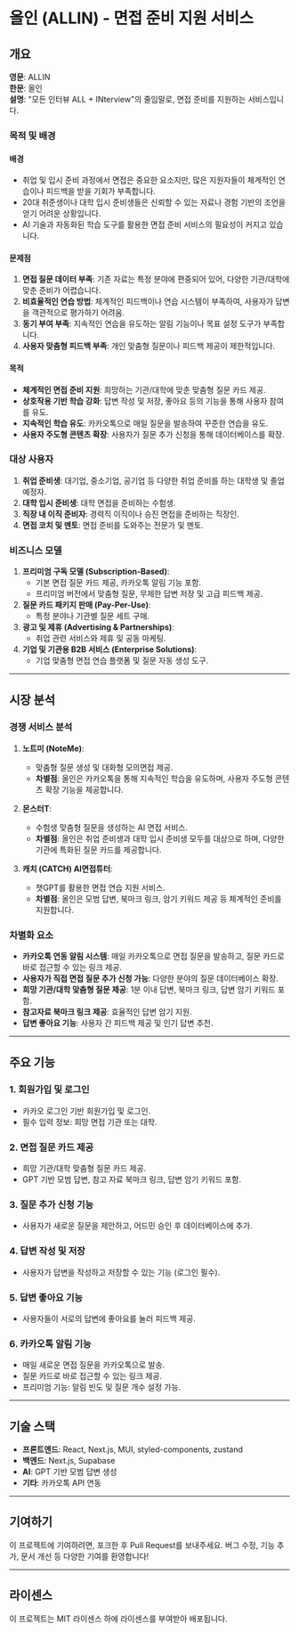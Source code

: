 # 올인 (ALLIN) - 면접 준비 지원 서비스

## 개요

**영문**: ALLIN  
**한문**: 올인  
**설명**: "모든 인터뷰 ALL + INterview"의 줄임말로, 면접 준비를 지원하는 서비스입니다.

### 목적 및 배경

#### 배경
- 취업 및 입시 준비 과정에서 면접은 중요한 요소지만, 많은 지원자들이 체계적인 연습이나 피드백을 받을 기회가 부족합니다.
- 20대 취준생이나 대학 입시 준비생들은 신뢰할 수 있는 자료나 경험 기반의 조언을 얻기 어려운 상황입니다.
- AI 기술과 자동화된 학습 도구를 활용한 면접 준비 서비스의 필요성이 커지고 있습니다.

#### 문제점
1. **면접 질문 데이터 부족**: 기존 자료는 특정 분야에 편중되어 있어, 다양한 기관/대학에 맞춘 준비가 어렵습니다.
2. **비효율적인 연습 방법**: 체계적인 피드백이나 연습 시스템이 부족하여, 사용자가 답변을 객관적으로 평가하기 어려움.
3. **동기 부여 부족**: 지속적인 연습을 유도하는 알림 기능이나 목표 설정 도구가 부족합니다.
4. **사용자 맞춤형 피드백 부족**: 개인 맞춤형 질문이나 피드백 제공이 제한적입니다.

#### 목적
- **체계적인 면접 준비 지원**: 희망하는 기관/대학에 맞춘 맞춤형 질문 카드 제공.
- **상호작용 기반 학습 강화**: 답변 작성 및 저장, 좋아요 등의 기능을 통해 사용자 참여를 유도.
- **지속적인 학습 유도**: 카카오톡으로 매일 질문을 발송하여 꾸준한 연습을 유도.
- **사용자 주도형 콘텐츠 확장**: 사용자가 질문 추가 신청을 통해 데이터베이스를 확장.

### 대상 사용자

1. **취업 준비생**: 대기업, 중소기업, 공기업 등 다양한 취업 준비를 하는 대학생 및 졸업 예정자.
2. **대학 입시 준비생**: 대학 면접을 준비하는 수험생.
3. **직장 내 이직 준비자**: 경력직 이직이나 승진 면접을 준비하는 직장인.
4. **면접 코치 및 멘토**: 면접 준비를 도와주는 전문가 및 멘토.

### 비즈니스 모델

1. **프리미엄 구독 모델 (Subscription-Based)**:
   - 기본 면접 질문 카드 제공, 카카오톡 알림 기능 포함.
   - 프리미엄 버전에서 맞춤형 질문, 무제한 답변 저장 및 고급 피드백 제공.
2. **질문 카드 패키지 판매 (Pay-Per-Use)**:
   - 특정 분야나 기관별 질문 세트 구매.
3. **광고 및 제휴 (Advertising & Partnerships)**:
   - 취업 관련 서비스와 제휴 및 공동 마케팅.
4. **기업 및 기관용 B2B 서비스 (Enterprise Solutions)**:
   - 기업 맞춤형 면접 연습 플랫폼 및 질문 자동 생성 도구.

---

## 시장 분석

### 경쟁 서비스 분석

1. **노트미 (NoteMe)**:
   - 맞춤형 질문 생성 및 대화형 모의면접 제공. 
   - **차별점**: 올인은 카카오톡을 통해 지속적인 학습을 유도하며, 사용자 주도형 콘텐츠 확장 기능을 제공합니다.
   
2. **몬스터T**:
   - 수험생 맞춤형 질문을 생성하는 AI 면접 서비스.
   - **차별점**: 올인은 취업 준비생과 대학 입시 준비생 모두를 대상으로 하며, 다양한 기관에 특화된 질문 카드를 제공합니다.
   
3. **캐치 (CATCH) AI면접튜터**:
   - 챗GPT를 활용한 면접 연습 지원 서비스.
   - **차별점**: 올인은 모범 답변, 북마크 링크, 암기 키워드 제공 등 체계적인 준비를 지원합니다.

### 차별화 요소

- **카카오톡 연동 알림 시스템**: 매일 카카오톡으로 면접 질문을 발송하고, 질문 카드로 바로 접근할 수 있는 링크 제공.
- **사용자가 직접 면접 질문 추가 신청 가능**: 다양한 분야의 질문 데이터베이스 확장.
- **희망 기관/대학 맞춤형 질문 제공**: 1분 이내 답변, 북마크 링크, 답변 암기 키워드 포함.
- **참고자료 북마크 링크 제공**: 효율적인 답변 암기 지원.
- **답변 좋아요 기능**: 사용자 간 피드백 제공 및 인기 답변 추천.

---

## 주요 기능

### 1. 회원가입 및 로그인
- 카카오 로그인 기반 회원가입 및 로그인.
- 필수 입력 정보: 희망 면접 기관 또는 대학.

### 2. 면접 질문 카드 제공
- 희망 기관/대학 맞춤형 질문 카드 제공.
- GPT 기반 모범 답변, 참고 자료 북마크 링크, 답변 암기 키워드 포함.

### 3. 질문 추가 신청 기능
- 사용자가 새로운 질문을 제안하고, 어드민 승인 후 데이터베이스에 추가.

### 4. 답변 작성 및 저장
- 사용자가 답변을 작성하고 저장할 수 있는 기능 (로그인 필수).

### 5. 답변 좋아요 기능
- 사용자들이 서로의 답변에 좋아요를 눌러 피드백 제공.

### 6. 카카오톡 알림 기능
- 매일 새로운 면접 질문을 카카오톡으로 발송.
- 질문 카드로 바로 접근할 수 있는 링크 제공.
- 프리미엄 기능: 알림 빈도 및 질문 개수 설정 가능.

---

## 기술 스택

- **프론트엔드**: React, Next.js, MUI, styled-components, zustand
- **백엔드**: Next.js, Supabase
- **AI**: GPT 기반 모범 답변 생성
- **기타**: 카카오톡 API 연동

---

## 기여하기

이 프로젝트에 기여하려면, 포크한 후 Pull Request를 보내주세요. 버그 수정, 기능 추가, 문서 개선 등 다양한 기여를 환영합니다!

---

## 라이센스

이 프로젝트는 MIT 라이센스 하에 라이센스를 부여받아 배포됩니다.

